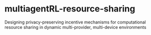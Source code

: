 # multiagentRL-resource-sharing
Designing privacy-preserving incentive mechanisms for computational resource sharing in dynamic multi-provider, multi-device environments
